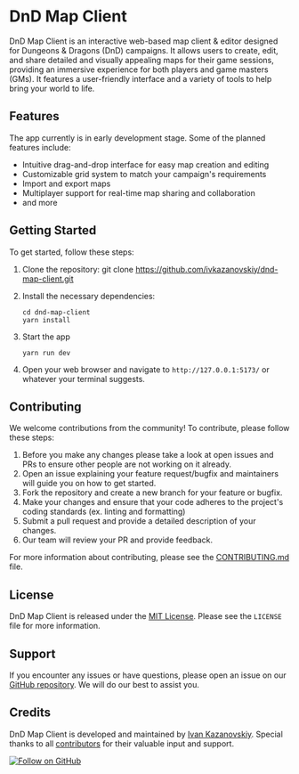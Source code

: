 # DnD Map Client

<!-- ![DnD Map Client Banner](./assets/banner.png) TODO: add banner later-->

DnD Map Client is an interactive web-based map client & editor designed for Dungeons & Dragons (DnD) campaigns. It allows users to create, edit, and share detailed and visually appealing maps for their game sessions, providing an immersive experience for both players and game masters (GMs). It features a user-friendly interface and a variety of tools to help bring your world to life.

## Features

The app currently is in early development stage.
Some of the planned features include:

- Intuitive drag-and-drop interface for easy map creation and editing
- Customizable grid system to match your campaign's requirements
- Import and export maps
- Multiplayer support for real-time map sharing and collaboration
- and more

## Getting Started

To get started, follow these steps:

1. Clone the repository:
   git clone https://github.com/ivkazanovskiy/dnd-map-client.git

2. Install the necessary dependencies:

   ```shell
   cd dnd-map-client
   yarn install
   ```

3. Start the app

   ```shell
   yarn run dev
   ```

4. Open your web browser and navigate to `http://127.0.0.1:5173/` or whatever your terminal suggests.

## Contributing

We welcome contributions from the community! To contribute, please follow these steps:

1. Before you make any changes please take a look at open issues and PRs to ensure other people are not working on it already.
2. Open an issue explaining your feature request/bugfix and maintainers will guide you on how to get started.
3. Fork the repository and create a new branch for your feature or bugfix.
4. Make your changes and ensure that your code adheres to the project's coding standards (ex. linting and formatting)
5. Submit a pull request and provide a detailed description of your changes.
6. Our team will review your PR and provide feedback.

For more information about contributing, please see the [CONTRIBUTING.md](./CONTRIBUTING.md) file.

## License

DnD Map Client is released under the [MIT License](./LICENSE). Please see the `LICENSE` file for more information.

## Support

If you encounter any issues or have questions, please open an issue on our [GitHub repository](https://github.com/ivkazanovskiy/dnd-map-client/issues). We will do our best to assist you.

## Credits

DnD Map Client is developed and maintained by [Ivan Kazanovskiy](https://github.com/ivkazanovskiy). Special thanks to all [contributors](https://github.com/ivkazanovskiy/dnd-map-client/graphs/contributors) for their valuable input and support.

[![Follow on GitHub](https://img.shields.io/github/followers/ivkazanovskiy?style=social)](https://github.com/ivkazanovskiy)
